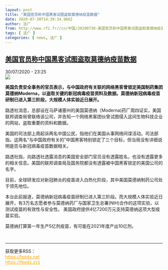 ```yaml
---
layout: post
title: "美国官员称中国黑客试图盗取莫德纳疫苗数据"
date: 2020-07-30T14:39:34.966Z
author: 法广
from: http://www.rfi.fr//cn/中国/20200730-美国官员称中国黑客试图盗取莫德纳疫苗数据
tags: [ 法广 ]
categories: [ news, 法广 ]
---
```

<!--1596146189000-->
[美国官员称中国黑客试图盗取莫德纳疫苗数据](http://www.rfi.fr//cn/%E4%B8%AD%E5%9B%BD/20200730-%E7%BE%8E%E5%9B%BD%E5%AE%98%E5%91%98%E7%A7%B0%E4%B8%AD%E5%9B%BD%E9%BB%91%E5%AE%A2%E8%AF%95%E5%9B%BE%E7%9B%97%E5%8F%96%E8%8E%AB%E5%BE%B7%E7%BA%B3%E7%96%AB%E8%8B%97%E6%95%B0%E6%8D%AE)
------

<div>
<div>30/07/2020 - 23:25</div><img src="https://s.rfi.fr/media/display/33ae4e60-d1e3-11ea-82f8-005056bf87d6/w:310/p:16x9/2020-07-07T000000Z_121065154_RC2BOH9G2UW8_RTRMADP_3_HEALTH-CORONAVIRUS-MODERNA.JPG"><p><strong>美国负责安全事务的官员表示，与中国政府有关联的网络黑客曾锁定美国制药集团莫德纳Moderna，以盗取关键的新冠病毒疫苗资料及数据。莫德纳新冠病毒疫苗研制已进入第三阶段，大规模人体实验近日展开。</strong></p><div class="t-content__body u-clearfix"><div class="m-interstitial"></div><p>路透社消息，总部设在马萨诸塞州的美国莫德纳（Moderna)药厂周四证实，美国联邦调查局曾联络该公司，并告知一个网络黑客团伙曾试图侵入这间生物科技企业的网站，盗取重要的资料和数据。</p><p>美国的司法部上周起诉两名中国公民，指他们在美国从事网络间谍活动。司法部指，这两名“与中国政府有关的”中国黑客特别锁定了三个目标，但当局没有详细说明是否与新冠病毒疫苗数据相关。</p><p>路透社指，向路透社透露消息的美国安全部门官员没有透露姓名，也没有透露更多的相关信息。美国的联邦调查局及国务院都没有透露被中国黑客锁定的美国公司的名字。</p><p>目前，全球研发应对新冠肺炎的疫苗进入白热化阶段，其中美国莫德纳制药公司处于领先地位。</p><p>本台此前报道，莫德纳新冠病毒疫苗研制已进入第三阶段。而大规模人体实验近日展开，有3万名志愿者参与莫德纳药厂与国家卫生总署(NIH)合作的这项实验，以测试疫苗的有效性与安全性。 美国政府提供4亿7200万元支持莫德纳这项大型疫苗实验。</p><p>莫德纳打算第一年生产5亿剂疫苗，有可能在2021年度产出10亿剂。</p><div class="o-self-promo o-self-promo--nl o-self-promo--hidden" data-selfpromo-newsletter></div><div class="o-self-promo o-self-promo--app o-self-promo--hidden" data-selfpromo-app></div></div><br><hr><div>获取更多RSS：<br><a href="https://feedx.net" style="color:orange" target="_blank">https://feedx.net</a> <br><a href="https://feedx.xyz" style="color:orange" target="_blank">https://feedx.xyz</a><br></div>
</div>
